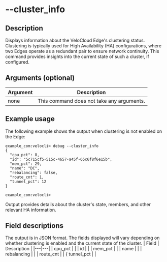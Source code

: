 #	--cluster_info

##	Description
Displays information about the VeloCloud Edge's clustering status. Clustering is typically used for High Availability (HA) configurations, where two Edges operate as a redundant pair to ensure network continuity. This command provides insights into the current state of such a cluster, if configured.

##  Arguments (optional)
| Argument | Description |
|---|---|
| none | This command does not take any arguments. |

##  Example usage
The following example shows the output when clustering is not enabled on the Edge:
```
example_com:velocli> debug --cluster_info
{
  "cpu_pct": 8,
  "id": "5c715cf5-515c-4657-a45f-65c6f8f6e15b",
  "mem_pct": 29,
  "name": "DC",
  "rebalancing": false,
  "route_cnt": 1,
  "tunnel_pct": 12
}

example_com:velocli>
```
Output provides details about the cluster's state, members, and other relevant HA information.

##  Field descriptions
The output is in JSON format. The fields displayed will vary depending on whether clustering is enabled and the current state of the cluster.
| Field | Description |
|---|---|
| cpu_pct | |
| id | |
| mem_pct | |
| name | |
| rebalancing | |
| route_cnt | |
{ tunnel_pct |  |
